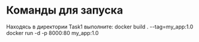 # Команды для запуска
Находясь в директории Task1 выполните:
docker build . --tag=my_app:1.0
docker run -d -p 8000:80 my_app:1.0